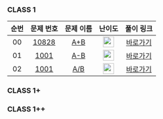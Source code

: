 ### CLASS 1

|          순번          |        문제 번호         |        문제 이름         |         난이도          |        풀이 링크         |
| :-----: | :-----: | :-----: | :-----: | :-----: |
| 00 | <a href="https://www.acmicpc.net/problem/1000" target="_blank">10828</a> | <a href="https://www.acmicpc.net/problem/1000" target="_blank">A+B</a> | <img height="25px" width="25px" src="https://static.solved.ac/tier_small/1.svg"/> | <a href="1000.swift">바로가기</a> |
| 01 | <a href="https://www.acmicpc.net/problem/1001" target="_blank">1001</a> | <a href="https://www.acmicpc.net/problem/1001" target="_blank">A-B</a> | <img height="25px" width="25px" src="https://static.solved.ac/tier_small/1.svg"/> | <a href="1001.swift">바로가기</a> |
| 02 | <a href="https://www.acmicpc.net/problem/1008" target="_blank">1001</a> | <a href="https://www.acmicpc.net/problem/1008" target="_blank">A/B</a> | <img height="25px" width="25px" src="https://static.solved.ac/tier_small/1.svg"/> | <a href="1008.swift">바로가기</a> |

### CLASS 1+

### CLASS 1++
